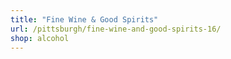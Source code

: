 ```yaml
---
title: "Fine Wine & Good Spirits"
url: /pittsburgh/fine-wine-and-good-spirits-16/
shop: alcohol
---
```

